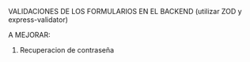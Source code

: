 VALIDACIONES DE LOS FORMULARIOS EN EL BACKEND (utilizar ZOD y express-validator)

A MEJORAR:
1. Recuperacion de contraseña